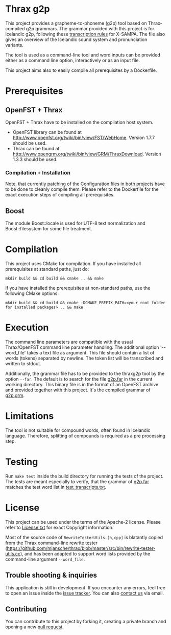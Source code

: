 # Thrax g2p

This project provides a grapheme-to-phoneme (g2p) tool based on Thrax-compiled g2p grammars. The grammar provided with
this project is for Icelandic g2p, following these  [transcription rules](Pronunciation_SAMPA.pdf) for X-SAMPA.
The file also gives an overview of the Icelandic sound system and pronunciation variants.

The tool is used as a command-line tool and word inputs can be provided either as a command line option, interactively
or as an input file.

This project aims also to easily compile all prerequisites by a Dockerfile.

# Prerequisites
## OpenFST + Thrax

OpenFST + Thrax have to be installed on the compilation host system.

- OpenFST library can be found at http://www.openfst.org/twiki/bin/view/FST/WebHome. Version 1.7.7 should be used.
- Thrax can be found at http://www.opengrm.org/twiki/bin/view/GRM/ThraxDownload. Version 1.3.3 should be used.

### Compilation + Installation
Note, that currently patching of the Configuration files in both projects have to be done to cleanly compile them.
Please refer to the Dockerfile for the exact execution steps of compiling all prerequisites.

## Boost

The module Boost::locale is used for UTF-8 text normalization and Boost::filesystem for some file treatment.

# Compilation
This project uses CMake for compilation. If you have installed all prerequisites at standard paths, just do:

```
mkdir build && cd build && cmake .. && make
```

If you have installed the prerequisites at non-standard paths, use the following CMake options:

```
mkdir build && cd build && cmake -DCMAKE_PREFIX_PATH=<your root folder for installed packages> .. && make
``` 

# Execution
The command line parameters are compatible with the usual Thrax/OpenFST command line parameter handling. The
additional option '--word_file' takes a text file as argument. This file should contain a list of words (tokens)
separated by newline. The token list will be transcribed and written to stdout.

Additionally, the grammar file has to be provided to the thraxg2p tool by the option `--far`.
The default is to search for the file [g2p.far](g2p.far) in the current working directory. This binary file is in the format
of an OpenFST archive and provided together with this project. It's the compiled grammar of [g2p.grm](g2p.grm).

# Limitations
The tool is not suitable for compound words, often found in Icelandic language. Therefore, splitting of compounds is
required as a pre processing step.

# Testing
Run `make test` inside the build directory for running the tests of the project. The tests are meant especially to
verify, that the grammar of [g2p.far](g2p.far) matches the test word list in [test_transcripts.txt](tests/test_transcripts.txt).

# License
This project can be used under the terms of the Apache-2 license. Please refer to [License.txt](License.txt) for exact
Copyright information.

Most of the source code of `RewriteTesterUtils.[h,cpp]` is blatantly copied from the Thrax command-line rewrite tester
(https://github.com/mjansche/thrax/blob/master/src/bin/rewrite-tester-utils.cc), and has been adapted to support word
lists provided by the command-line argument `--word_file`.

## Trouble shooting & inquiries

This application is still in development. If you encounter any errors, feel free to open an issue inside the
[issue tracker](https://github.com/grammatek/g2p-thrax/issues). You can also [contact us](mailto:info@grammatek.com) via email.

## Contributing

You can contribute to this project by forking it, creating a private branch and opening a new
 [pull request](https://github.com/grammatek/g2p-thrax/pulls).